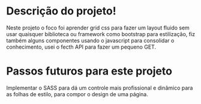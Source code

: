 # Descrição do projeto!

Neste projeto o foco foi aprender grid css para fazer um layout fluido sem usar quaisquer biblioteca ou framework como bootstrap para estilização, fiz também alguns componentes usando o javascript para consolidar o conhecimento, usei o fecth API para fazer um pequeno GET.

# Passos futuros para este projeto

Implementar o SASS para dá um controle mais profissional e dinâmico para as folhas de estilo, para compor o design de uma página.
